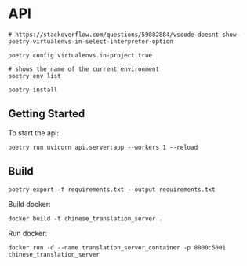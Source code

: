 # API

```
# https://stackoverflow.com/questions/59882884/vscode-doesnt-show-poetry-virtualenvs-in-select-interpreter-option

poetry config virtualenvs.in-project true

# shows the name of the current environment
poetry env list

poetry install
```

## Getting Started

To start the api:

```
poetry run uvicorn api.server:app --workers 1 --reload
```

## Build

```
poetry export -f requirements.txt --output requirements.txt
```

Build docker:

```
docker build -t chinese_translation_server .
```

Run docker:

```
docker run -d --name translation_server_container -p 8000:5001 chinese_translation_server
```
